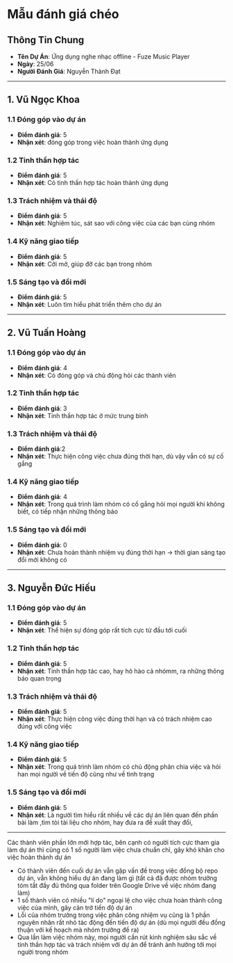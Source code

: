 # Mẫu đánh giá chéo

## Thông Tin Chung
- **Tên Dự Án**: Ứng dụng nghe nhạc offline - Fuze Music Player
- **Ngày**: 25/06
- **Người Đánh Giá**: Nguyễn Thành Đạt
--------------------------------------------------------------------------------------------------------------------------------------------------------
## 1. Vũ Ngọc Khoa
### 1.1 Đóng góp vào dự án
- **Điểm đánh giá**: 5
- **Nhận xét**: đóng góp trong việc hoàn thành ứng dụng
### 1.2 Tinh thần hợp tác
- **Điểm đánh giá**: 5
- **Nhận xét**: Có tinh thần hợp tác  hoàn thành ứng dụng

### 1.3 Trách nhiệm và thái độ
- **Điểm đánh giá**: 5
- **Nhận xét**: Nghiêm túc, sát sao với công việc của các bạn cùng nhóm

### 1.4 Kỹ năng giao tiếp
- **Điểm đánh giá**: 5
- **Nhận xét**: Cởi mở, giúp đỡ các bạn trong nhóm

### 1.5 Sáng tạo và đổi mới
- **Điểm đánh giá**: 5
- **Nhận xét**: Luôn tìm hiểu  phát triển thêm cho dự án
--------------------------------------------------------------------------------------------------------------------------------------------------------
## 2. Vũ Tuấn Hoàng
### 1.1 Đóng góp vào dự án
- **Điểm đánh giá**: 4
- **Nhận xét**: Có đóng góp và chủ động hỏi các thành viên 

### 1.2 Tinh thần hợp tác
- **Điểm đánh giá**: 3
- **Nhận xét**: Tinh thần hợp tác ở mức trung bình

### 1.3 Trách nhiệm và thái độ
- **Điểm đánh giá**:2
- **Nhận xét**: Thực hiện công việc chưa đúng thời hạn, dù vậy vẫn có sự cố gắng
### 1.4 Kỹ năng giao tiếp
- **Điểm đánh giá**: 4
- **Nhận xét**: Trong quá trình làm nhóm có cố gắng hỏi mọi người khi không biết, có tiếp nhận những thông báo
### 1.5 Sáng tạo và đổi mới
- **Điểm đánh giá**: 0
- **Nhận xét**: Chưa hoàn thành nhiệm vụ đúng thời hạn -> thời gian sáng tạo đổi mới không có
-------------------------------------------------------------------------------------------------------------------------------------------------------
## 3. Nguyễn Đức Hiếu
### 1.1 Đóng góp vào dự án
- **Điểm đánh giá**: 5
- **Nhận xét**: Thể hiện sự đóng góp rất tích cực từ đầu tới cuối

### 1.2 Tinh thần hợp tác
- **Điểm đánh giá**: 5
- **Nhận xét**: Tinh thần hợp tác cao, hay hô hào cả nhómm, ra những thông báo quan trọng

### 1.3 Trách nhiệm và thái độ
- **Điểm đánh giá**: 5
- **Nhận xét**: Thực hiện công việc đúng thời hạn và có trách nhiệm cao đúng với công việc

### 1.4 Kỹ năng giao tiếp
- **Điểm đánh giá**: 5
- **Nhận xét**: Trong quá trình làm nhóm có chủ động phân chia việc và hỏi han mọi người về tiến độ cũng như về tình trạng

### 1.5 Sáng tạo và đổi mới
- **Điểm đánh giá**: 5
- **Nhận xét**: Là người tìm hiểu rất nhiều về các dự án liên quan đến phần bài làm ,tìm tòi tài liệu cho nhóm, hay đưa ra đề xuất thay đổi,
--------------------------------------------------------------------------------------------------------------------------------------------------------
 Các thành viên phần lớn mới hợp tác, bên cạnh có người tích cực tham gia làm dự án thì cũng có 1 số người làm việc chưa chuẩn chỉ, gây khó khăn cho việc hoàn thành dự án
- Có thành viên đến cuối dự án vẫn gặp vấn đề trong việc đồng bộ repo dự án, vẫn không hiểu dự án đang làm gì (tất cả đã được nhóm trưởng tóm tắt đầy đủ thông qua folder trên Google Drive về việc nhóm đang làm)  
- 1 số thành viên có nhiều "lí do" ngoại lệ cho việc chưa hoàn thành công việc của mình, gây cản trở tiến độ dự án
- Lỗi của nhóm trưởng trong việc phân công nhiệm vụ cũng là 1 phần nguyên nhân rất nhỏ tác động đến tiến độ dự án (dù mọi người đều đồng thuận với kế hoạch mà nhóm trưởng đề ra)
- Qua lần làm việc nhóm này, mọi người cần rút kinh nghiệm sâu sắc về tinh thần hợp tác và trách nhiệm với dự án để tránh ảnh hưởng tới mọi người trong nhóm
